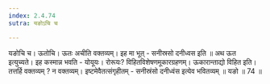 ```yaml
---
index: 2.4.74
sutra: यङोऽचि च

---
```

यङोचि च। ऊतोचि। ऊतः अचीति वक्तव्यम्। इह मा भूत्  -  सनीस्रसो दनीध्वस इति ॥ अथ ऊत इत्युच्यते। इह कस्मान्न भवति  -  योयूयः। रोरूयः? विहितविशेषणमूकारग्रहणम्। ऊकारान्ताद्यो विहित इति। तत्तर्हि वक्तव्यम् ? न वक्तव्यम्। इष्टमेवैतत्संगृहीतम्  -  सनीस्रंसो दनीध्वंस इत्येव भवितव्यम् ॥ यङो ॥ 74 ॥